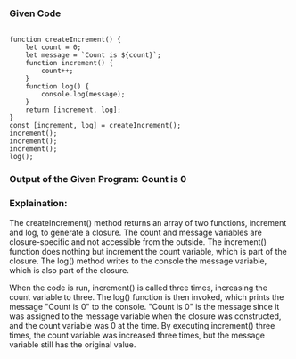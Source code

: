 ### Given Code

```JS

function createIncrement() {
    let count = 0;
    let message = `Count is ${count}`;
    function increment() {
        count++;
    }
    function log() {
        console.log(message);
    }
    return [increment, log];
}
const [increment, log] = createIncrement();
increment();
increment();
increment();
log();

```

### Output of the Given Program: Count is 0

### Explaination:

The createIncrement() method returns an array of two functions, increment and log, to generate a closure. The count and message variables are closure-specific and not accessible from the outside. The increment() function does nothing but increment the count variable, which is part of the closure. The log() method writes to the console the message variable, which is also part of the closure.

When the code is run, increment() is called three times, increasing the count variable to three. The log() function is then invoked, which prints the message "Count is 0" to the console. "Count is 0" is the message since it was assigned to the message variable when the closure was constructed, and the count variable was 0 at the time. By executing increment() three times, the count variable was increased three times, but the message variable still has the original value.
